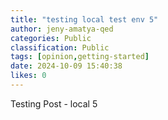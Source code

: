 ```yaml
---
title: "testing local test env 5"
author: jeny-amatya-qed
categories: Public
classification: Public
tags: [opinion,getting-started]
date: 2024-10-09 15:40:38 
likes: 0
---
```


Testing Post - local 5